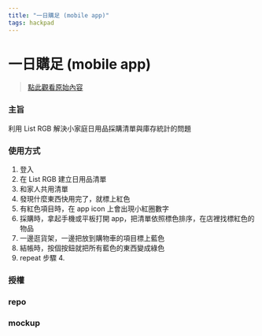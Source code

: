 ```yaml
---
title: "一日購足 (mobile app)"
tags: hackpad
---
```


# 一日購足 (mobile app)

> [點此觀看原始內容](https://g0v.hackpad.tw/LDzkChGQ82Y)


### 主旨

利用 List RGB 解決小家庭日用品採購清單與庫存統計的問題

### 使用方式

1.  登入
2.  在 List RGB 建立日用品清單
3.  和家人共用清單
4.  發現什麼東西快用完了，就標上紅色
5.  有紅色項目時，在 app icon 上會出現小紅圈數字
6.  採購時，拿起手機或平板打開 app，把清單依照標色排序，在店裡找標紅色的物品
7.  一邊逛貨架，一邊把放到購物車的項目標上藍色
8.  結帳時，按個按鈕就把所有藍色的東西變成綠色
9.  repeat 步驟 4.

### 授權


### repo


### mockup


